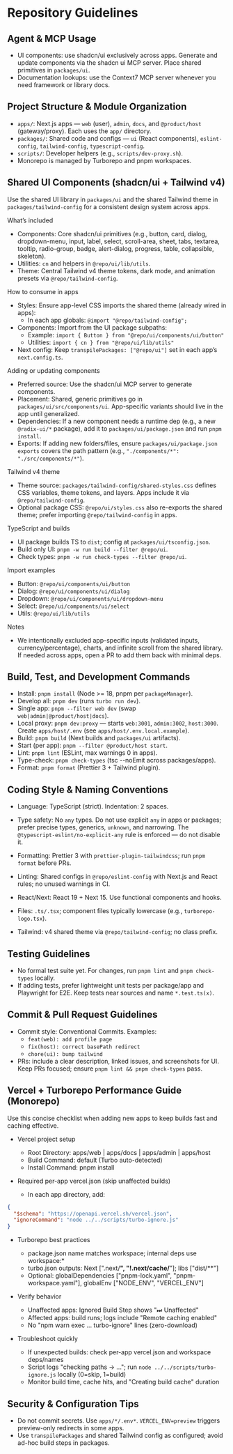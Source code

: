 # Repository Guidelines

## Agent & MCP Usage
- UI components: use shadcn/ui exclusively across apps. Generate and update components via the shadcn ui MCP server. Place shared primitives in `packages/ui`.
- Documentation lookups: use the Context7 MCP server whenever you need framework or library docs.

## Project Structure & Module Organization
- `apps/`: Next.js apps — `web` (user), `admin`, `docs`, and `@product/host` (gateway/proxy). Each uses the `app/` directory.
- `packages/`: Shared code and configs — `ui` (React components), `eslint-config`, `tailwind-config`, `typescript-config`.
- `scripts/`: Developer helpers (e.g., `scripts/dev-proxy.sh`).
- Monorepo is managed by Turborepo and pnpm workspaces.

## Shared UI Components (shadcn/ui + Tailwind v4)

Use the shared UI library in `packages/ui` and the shared Tailwind theme in `packages/tailwind-config` for a consistent design system across apps.

What’s included
- Components: Core shadcn/ui primitives (e.g., button, card, dialog, dropdown-menu, input, label, select, scroll-area, sheet, tabs, textarea, tooltip, radio-group, badge, alert-dialog, progress, table, collapsible, skeleton).
- Utilities: `cn` and helpers in `@repo/ui/lib/utils`.
- Theme: Central Tailwind v4 theme tokens, dark mode, and animation presets via `@repo/tailwind-config`.

How to consume in apps
- Styles: Ensure app-level CSS imports the shared theme (already wired in apps):
  - In each app globals: `@import "@repo/tailwind-config";`
- Components: Import from the UI package subpaths:
  - Example: `import { Button } from "@repo/ui/components/ui/button"`
  - Utilities: `import { cn } from "@repo/ui/lib/utils"`
- Next config: Keep `transpilePackages: ["@repo/ui"]` set in each app’s `next.config.ts`.

Adding or updating components
- Preferred source: Use the shadcn/ui MCP server to generate components.
- Placement: Shared, generic primitives go in `packages/ui/src/components/ui`. App-specific variants should live in the app until generalized.
- Dependencies: If a new component needs a runtime dep (e.g., a new `@radix-ui/*` package), add it to `packages/ui/package.json` and run `pnpm install`.
- Exports: If adding new folders/files, ensure `packages/ui/package.json` `exports` covers the path pattern (e.g., `"./components/*": "./src/components/*"`).

Tailwind v4 theme
- Theme source: `packages/tailwind-config/shared-styles.css` defines CSS variables, theme tokens, and layers. Apps include it via `@repo/tailwind-config`.
- Optional package CSS: `@repo/ui/styles.css` also re-exports the shared theme; prefer importing `@repo/tailwind-config` in apps.

TypeScript and builds
- UI package builds TS to `dist`; config at `packages/ui/tsconfig.json`.
- Build only UI: `pnpm -w run build --filter @repo/ui`.
- Check types: `pnpm -w run check-types --filter @repo/ui`.

Import examples
- Button: `@repo/ui/components/ui/button`
- Dialog: `@repo/ui/components/ui/dialog`
- Dropdown: `@repo/ui/components/ui/dropdown-menu`
- Select: `@repo/ui/components/ui/select`
- Utils: `@repo/ui/lib/utils`

Notes
- We intentionally excluded app-specific inputs (validated inputs, currency/percentage), charts, and infinite scroll from the shared library. If needed across apps, open a PR to add them back with minimal deps.

## Build, Test, and Development Commands
- Install: `pnpm install` (Node >= 18, pnpm per `packageManager`).
- Develop all: `pnpm dev` (runs `turbo run dev`).
- Single app: `pnpm --filter web dev` (swap `web|admin|@product/host|docs`).
- Local proxy: `pnpm dev:proxy` — starts `web:3001`, `admin:3002`, `host:3000`. Create `apps/host/.env` (see `apps/host/.env.local.example`).
- Build: `pnpm build` (Next builds and `packages/ui` artifacts).
- Start (per app): `pnpm --filter @product/host start`.
- Lint: `pnpm lint` (ESLint, max warnings 0 in apps).
- Type-check: `pnpm check-types` (tsc --noEmit across packages/apps).
- Format: `pnpm format` (Prettier 3 + Tailwind plugin).

## Coding Style & Naming Conventions
- Language: TypeScript (strict). Indentation: 2 spaces.
- Type safety: No `any` types. Do not use explicit `any` in apps or packages; prefer precise types, generics, `unknown`, and narrowing. The `@typescript-eslint/no-explicit-any` rule is enforced — do not disable it.

- Formatting: Prettier 3 with `prettier-plugin-tailwindcss`; run `pnpm format` before PRs.
- Linting: Shared configs in `@repo/eslint-config` with Next.js and React rules; no unused warnings in CI.
- React/Next: React 19 + Next 15. Use functional components and hooks.
- Files: `.ts/.tsx`; component files typically lowercase (e.g., `turborepo-logo.tsx`).
- Tailwind: v4 shared theme via `@repo/tailwind-config`; no class prefix.

## Testing Guidelines
- No formal test suite yet. For changes, run `pnpm lint` and `pnpm check-types` locally.
- If adding tests, prefer lightweight unit tests per package/app and Playwright for E2E. Keep tests near sources and name `*.test.ts(x)`.

## Commit & Pull Request Guidelines
- Commit style: Conventional Commits. Examples:
  - `feat(web): add profile page`
  - `fix(host): correct basePath redirect`
  - `chore(ui): bump tailwind`
- PRs: include a clear description, linked issues, and screenshots for UI. Keep PRs focused; ensure `pnpm lint && pnpm check-types` pass.

## Vercel + Turborepo Performance Guide (Monorepo)

Use this concise checklist when adding new apps to keep builds fast and caching effective.

- Vercel project setup
  - Root Directory: apps/web | apps/docs | apps/admin | apps/host
  - Build Command: default (Turbo auto-detected)
  - Install Command: pnpm install

- Required per-app vercel.json (skip unaffected builds)
  - In each app directory, add:

```json
{
  "$schema": "https://openapi.vercel.sh/vercel.json",
  "ignoreCommand": "node ../../scripts/turbo-ignore.js"
}
```

- Turborepo best practices
  - package.json name matches workspace; internal deps use workspace:*
  - turbo.json outputs: Next [".next/**", "!.next/cache/**"]; libs ["dist/**"]
  - Optional: globalDependencies ["pnpm-lock.yaml", "pnpm-workspace.yaml"], globalEnv ["NODE_ENV", "VERCEL_ENV"]

- Verify behavior
  - Unaffected apps: Ignored Build Step shows "⏭ Unaffected"
  - Affected apps: build runs; logs include "Remote caching enabled"
  - No "npm warn exec ... turbo-ignore" lines (zero-download)

- Troubleshoot quickly
  - If unexpected builds: check per-app vercel.json and workspace deps/names
  - Script logs "checking paths -> ..."; run `node ../../scripts/turbo-ignore.js` locally (0=skip, 1=build)
  - Monitor build time, cache hits, and "Creating build cache" duration

## Security & Configuration Tips
- Do not commit secrets. Use `apps/*/.env*`. `VERCEL_ENV=preview` triggers preview-only redirects in some apps.
- Use `transpilePackages` and shared Tailwind config as configured; avoid ad-hoc build steps in packages.
